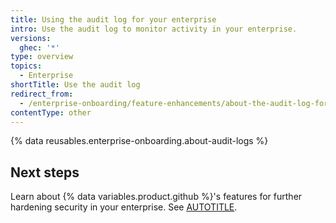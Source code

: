 ```yaml
---
title: Using the audit log for your enterprise
intro: Use the audit log to monitor activity in your enterprise.
versions:
  ghec: '*'
type: overview
topics:
  - Enterprise
shortTitle: Use the audit log
redirect_from:
  - /enterprise-onboarding/feature-enhancements/about-the-audit-log-for-your-enterprise
contentType: other
---
```


{% data reusables.enterprise-onboarding.about-audit-logs %}

## Next steps

Learn about {% data variables.product.github %}'s features for further hardening security in your enterprise. See [AUTOTITLE](/enterprise-onboarding/govern-people-and-repositories/about-enterprise-security).
